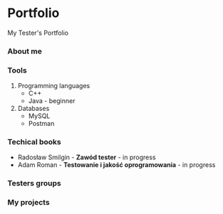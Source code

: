 # Portfolio
My Tester's Portfolio
<h3>About me</h3>
<h3>Tools</h3>  
<ol>
  <li>Programming languages
    <ul>
      <li>C++</li>
      <li>Java - beginner</li>
    </ul>
  </li>
  <li>Databases
    <ul>
      <li>MySQL</li>
  </li>
  <li>Postman</li>
</ol>
  
<h3> Techical books</h3>
<ul>
  <li>Radosław Smilgin - <b>Zawód tester</b> - in progress</li>
  <li>Adam Roman - <b>Testowanie i jakość oprogramowania</b> - in progress</li>
</ul>

<h3>Testers groups</h3>
<h3>My projects</h3>
